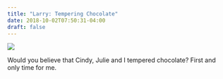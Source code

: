 ```yaml
---
title: "Larry: Tempering Chocolate"
date: 2018-10-02T07:50:31-04:00
draft: false
---
```


<img src="/photos/larry/chocolate/one.jpg"/>

Would you believe that Cindy, Julie and I tempered chocolate? First and only time for me.
